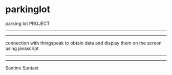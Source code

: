 # parkinglot
parking lot PROJECT
************************
************************

connection with thingspeak to obtain data and display them on the screen using javascript

***********************
***********************


Santino Suntaxi
